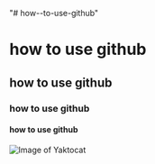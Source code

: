 "# how--to-use-github" 
# how to use github
## how to use github
### how to use github
#### how to use github
![Image of Yaktocat](https://octodex.github.com/images/yaktocat.png)
